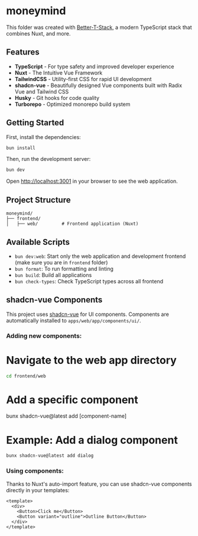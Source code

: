 # moneymind

This folder was created with [Better-T-Stack](https://github.com/AmanVarshney01/create-better-t-stack), a modern TypeScript stack that combines Nuxt, and more.

## Features

- **TypeScript** - For type safety and improved developer experience
- **Nuxt** - The Intuitive Vue Framework
- **TailwindCSS** - Utility-first CSS for rapid UI development
- **shadcn-vue** - Beautifully designed Vue components built with Radix Vue and Tailwind CSS
- **Husky** - Git hooks for code quality
- **Turborepo** - Optimized monorepo build system

## Getting Started

First, install the dependencies:

```bash
bun install
```

Then, run the development server:

```bash
bun dev
```

Open [http://localhost:3001](http://localhost:3001) in your browser to see the web application.

## Project Structure

```
moneymind/
├── frontend/
│   ├── web/         # Frontend application (Nuxt)
```

## Available Scripts

- `bun dev:web`: Start only the web application and development frontend (make sure you are in `frontend` folder)
- `bun format`: To run formatting and linting
- `bun build`: Build all applications
- `bun check-types`: Check TypeScript types across all frontend

## shadcn-vue Components

This project uses [shadcn-vue](https://www.shadcn-vue.com/) for UI components. Components are automatically installed to `apps/web/app/components/ui/`.

### Adding new components:

# Navigate to the web app directory

```bash
cd frontend/web
```

# Add a specific component

bunx shadcn-vue@latest add [component-name]

# Example: Add a dialog component

```bash
bunx shadcn-vue@latest add dialog
```

### Using components:

Thanks to Nuxt's auto-import feature, you can use shadcn-vue components directly in your templates:

```vue
<template>
  <div>
    <Button>Click me</Button>
    <Button variant="outline">Outline Button</Button>
  </div>
</template>
```
